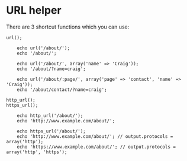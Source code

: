 
# URL helper

There are 3 shortcut functions which you can use:

	url();

		echo url('/about/');
		echo '/about/';

		echo url('/about/', array('name' => 'Craig'));
		echo '/about/?name=craig';

		echo url('/about/:page/', array('page' => 'contact', 'name' => 'Craig'));
		echo '/about/contact/?name=craig';

	http_url();
	https_url();

		echo http_url('/about/');
		echo 'http://www.example.com/about/';

		echo https_url('/about/');
		echo 'http://www.example.com/about/'; // output.protocols = array('http');
		echo 'https://www.example.com/about/'; // output.protocols = array('http', 'https');
